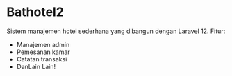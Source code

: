 # Bathotel2
Sistem manajemen hotel sederhana yang dibangun dengan Laravel 12.
Fitur:
- Manajemen admin
- Pemesanan kamar
- Catatan transaksi
- DanLain Lain!
